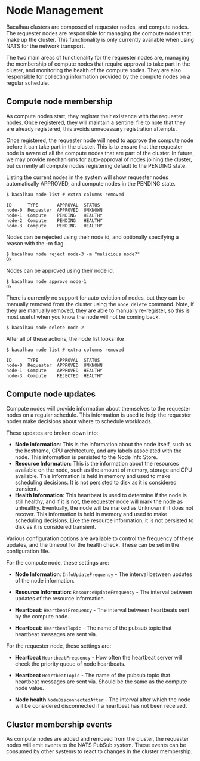 # Node Management

Bacalhau clusters are composed of requester nodes, and compute nodes. The requester nodes are responsible for managing the compute nodes that make up the cluster. This functionality is only currently available when using NATS for the network transport.

The two main areas of functionality for the requester nodes are, managing the membership of compute nodes that require approval to take part in the cluster, and monitoring the health of the compute nodes. They are also responsible for collecting information provided by the compute nodes on a regular schedule.

## Compute node membership

As compute nodes start, they register their existence with the requester nodes. Once registered, they will maintain a sentinel file to note that they are already registered, this avoids unnecessary registration attempts.

Once registered, the requester node will need to approve the compute node before it can take part in the cluster. This is to ensure that the requester node is aware of all the compute nodes that are part of the cluster. In future, we may provide mechanisms for auto-approval of nodes joining the cluster, but currently all compute nodes registering default to the PENDING state.

Listing the current nodes in the system will show requester nodes automatically APPROVED, and compute nodes in the PENDING state.

```shell
$ bacalhau node list # extra columns removed

ID      TYPE       APPROVAL  STATUS
node-0  Requester  APPROVED  UNKNOWN
node-1  Compute    PENDING   HEALTHY
node-2  Compute    PENDING   HEALTHY
node-3  Compute    PENDING   HEALTHY
```

Nodes can be rejected using their node id, and optionally specifying a reason with the -m flag.

```shell
$ bacalhau node reject node-3 -m "malicious node?"
Ok
```

Nodes can be approved using their node id.

```shell
$ bacalhau node approve node-1
Ok
```

There is currently no support for auto-eviction of nodes, but they can be manually removed from the cluster using the `node delete` command. Note, if
they are manually removed, they are able to manually re-register, so this is
most useful when you know the node will not be coming back.

```shell
$ bacalhau node delete node-2
```

After all of these actions, the node list looks like

```shell
$ bacalhau node list # extra columns removed

ID      TYPE       APPROVAL  STATUS
node-0  Requester  APPROVED  UNKNOWN
node-1  Compute    APPROVED  HEALTHY
node-3  Compute    REJECTED  HEALTHY
```

## Compute node updates

Compute nodes will provide information about themselves to the requester nodes on a regular schedule. This information is used to help the requester nodes make decisions about where to schedule workloads.

These updates are broken down into:

- **Node Information**: This is the information about the node itself, such as the hostname, CPU architecture, and any labels associated with the node. This information is persisted to the Node Info Store.
- **Resource Information**: This is the information about the resources available on the node, such as the amount of memory, storage and CPU available. This information is held in memory and used to make scheduling decisions. It is not persisted to disk as it is considered transient.
- **Health Information**: This heartbeat is used to determine if the node is still healthy, and if it is not, the requester node will mark the node as unhealthy. Eventually, the node will be marked as Unknown if it does not recover. This information is held in memory and used to make scheduling decisions. Like the resource information, it is not persisted to disk as it is considered transient.

Various configuration options are available to control the frequency of these updates, and the timeout for the health check. These can be set in the configuration file.

For the compute node, these settings are:

- **Node Information**: `InfoUpdateFrequency` - The interval between updates of the node information.

- **Resource Information**: `ResourceUpdateFrequency` - The interval between updates of the resource information.

- **Heartbeat**: `HeartbeatFrequency` - The interval between heartbeats sent by the compute node.

- **Heartbeat**: `HeartbeatTopic` - The name of the pubsub topic that heartbeat messages are sent via.

For the requester node, these settings are:

- **Heartbeat** `HeartbeatFrequency` - How often the heartbeat server will check the priority queue of node heartbeats.

- **Heartbeat** `HeartbeatTopic` - The name of the pubsub topic that heartbeat messages are sent via. Should be the same as the compute node value.

- **Node health** `NodeDisconnectedAfter` - The interval after which the node will be considered disconnected if a heartbeat has not been received.

## Cluster membership events

As compute nodes are added and removed from the cluster, the requester nodes will emit events to the NATS PubSub system. These events can be consumed by other systems to react to changes in the cluster membership.

```

```
